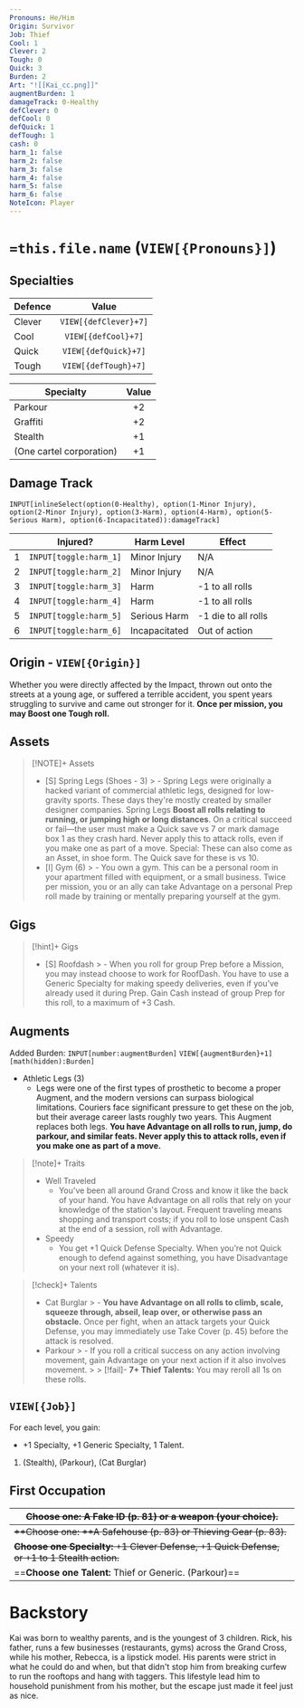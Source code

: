 ```yaml
---
Pronouns: He/Him
Origin: Survivor
Job: Thief
Cool: 1
Clever: 2
Tough: 0
Quick: 3
Burden: 2
Art: "![[Kai_cc.png]]"
augmentBurden: 1
damageTrack: 0-Healthy
defClever: 0
defCool: 0
defQuick: 1
defTough: 1
cash: 0
harm_1: false
harm_2: false
harm_3: false
harm_4: false
harm_5: false
harm_6: false
NoteIcon: Player
---
```

# `=this.file.name` (`VIEW[{Pronouns}]`)
## Specialties
| Defence | Value |
| ---- | :--: |
| Clever | `VIEW[{defClever}+7]` |
| Cool | `VIEW[{defCool}+7]` |
| Quick | `VIEW[{defQuick}+7]` |
| Tough | `VIEW[{defTough}+7]` |

| Specialty | Value |
| ---- | :--: |
| Parkour | +2 |
| Graffiti | +2 |
| Stealth | +1 |
| (One cartel corporation) | +1 |
## Damage Track

`INPUT[inlineSelect(option(0-Healthy), option(1-Minor Injury), option(2-Minor Injury), option(3-Harm), option(4-Harm), option(5-Serious Harm), option(6-Incapacitated)):damageTrack]`

|  | Injured? | Harm Level | Effect |
| ---- | ---- | ---- | ---- |
| 1 | `INPUT[toggle:harm_1]` | Minor Injury | N/A |
| 2 | `INPUT[toggle:harm_2]` | Minor Injury | N/A |
| 3 | `INPUT[toggle:harm_3]` | Harm | -1 to all rolls |
| 4 | `INPUT[toggle:harm_4]` | Harm | -1 to all rolls |
| 5 | `INPUT[toggle:harm_5]` | Serious Harm | -1 die to all rolls |
| 6 | `INPUT[toggle:harm_6]` | Incapacitated | Out of action |

## Origin - `VIEW[{Origin}]`

Whether you were directly affected by the Impact, thrown out onto the streets at a young age, or suffered a terrible accident, you spent years struggling to survive and came out stronger for it. **Once per mission, you may Boost one Tough roll.**
## Assets

> [!NOTE]+ Assets
>  - [S] Spring Legs (Shoes - 3)
	> 	- Spring Legs were originally a hacked variant of commercial athletic legs, designed for low-gravity sports. These days they're mostly created by smaller designer companies. Spring Legs **Boost all rolls relating to running, or jumping high or long distances**. On a critical succeed or fail—the user must make a Quick save vs 7 or mark damage box 1 as they crash hard. Never apply this to attack rolls, even if you make one as part of a move. Special: These can also come as an Asset, in shoe form. The Quick save for these is vs 10.
>  - [l] Gym (6)
	 >	- You own a gym. This can be a personal room in your apartment filled with equipment, or a small business. Twice per mission, you or an ally can take Advantage on a personal Prep roll made by training or mentally preparing yourself at the gym.


## Gigs

> [!hint]+ Gigs
>  - [S] Roofdash
	> 	- When you roll for group Prep before a Mission, you may instead choose to work for RoofDash. You have to use a Generic Specialty for making speedy deliveries, even if you’ve already used it during Prep. Gain Cash instead of group Prep for this roll, to a maximum of +3 Cash.

## Augments
Added Burden: `INPUT[number:augmentBurden]` `VIEW[{augmentBurden}+1][math(hidden):Burden]`
- Athletic Legs (3)
	- Legs were one of the first types of prosthetic to become a proper Augment, and the modern versions can surpass biological limitations. Couriers face significant pressure to get these on the job, but their average career lasts roughly two years. This Augment replaces both legs. **You have Advantage on all rolls to run, jump, do parkour, and similar feats. Never apply this to attack rolls, even if you make one as part of a move.**

> [!note]+ Traits
> - Well Traveled
> 	- You've been all around Grand Cross and know it like the back of your hand. You have Advantage on all rolls that rely on your knowledge of the station's layout. Frequent traveling means shopping and transport costs; if you roll to lose unspent Cash at the end of a session, roll with Advantage.
> - Speedy
> 	- You get +1 Quick Defense Specialty. When you’re not Quick enough to defend against something, you have Disadvantage on your next roll (whatever it is).

> [!check]+ Talents
>  - Cat Burglar
	> 	- **You have Advantage on all rolls to climb, scale, squeeze through, abseil, leap over, or otherwise pass an obstacle.** Once per fight, when an attack targets your Quick Defense, you may immediately use Take Cover (p. 45) before the attack is resolved.
>  - Parkour
	 >	- If you roll a critical success on any action involving movement, gain Advantage on your next action if it also involves movement.
	 >	> [!fail]- **7+ Thief Talents:** You may reroll all 1s on these rolls.

## `VIEW[{Job}]`
For each level, you gain:
- +1 Specialty, +1 Generic Specialty, 1 Talent.
1. (Stealth), (Parkour), (Cat Burglar)
## First Occupation
| ~~**Choose one:** A Fake ID (p. 81) or a weapon (your choice).~~ |
| ---- |
| ~~**Choose one: **A Safehouse (p. 83) or Thieving Gear (p. 83).~~ |
| ~~**Choose one Specialty:** +1 Clever Defense, +1 Quick Defense, or +1 to 1 Stealth action.~~ |
| ==**Choose one Talent:** Thief or Generic. (Parkour)== |

# Backstory

Kai was born to wealthy parents, and is the youngest of 3 children. Rick, his father, runs a few businesses (restaurants, gyms) across the Grand Cross, while his mother, Rebecca, is a lipstick model. His parents were strict in what he could do and when, but that didn't stop him from breaking curfew to run the rooftops and hang with taggers. This lifestyle lead him to household punishment from his mother, but the escape just made it feel just as nice. 

